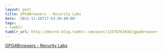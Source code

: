 ```yaml
---
layout: post
title: GPG4Browsers - Recurity Labs
date: '2011-11-26T17:53:26-08:00'
tags:
- tumblr
tumblr_url: http://mburns-blog.tumblr.com/post/13376763638/gpg4browsers-recurity-labs
---
```

<a href="http://gpg4browsers.recurity.com/">GPG4Browsers - Recurity Labs</a>

